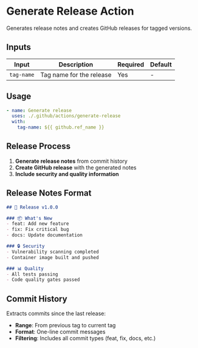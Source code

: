 # Generate Release Action

Generates release notes and creates GitHub releases for tagged versions.

## Inputs

| Input | Description | Required | Default |
|-------|-------------|----------|---------|
| `tag-name` | Tag name for the release | Yes | - |

## Usage

```yaml
- name: Generate release
  uses: ./.github/actions/generate-release
  with:
    tag-name: ${{ github.ref_name }}
```

## Release Process

1. **Generate release notes** from commit history
2. **Create GitHub release** with the generated notes
3. **Include security and quality information**

## Release Notes Format

```markdown
## 🚀 Release v1.0.0

### 📦 What's New
- feat: Add new feature
- fix: Fix critical bug
- docs: Update documentation

### 🔒 Security
- Vulnerability scanning completed
- Container image built and pushed

### 📊 Quality
- All tests passing
- Code quality gates passed
```

## Commit History

Extracts commits since the last release:
- **Range**: From previous tag to current tag
- **Format**: One-line commit messages
- **Filtering**: Includes all commit types (feat, fix, docs, etc.)
